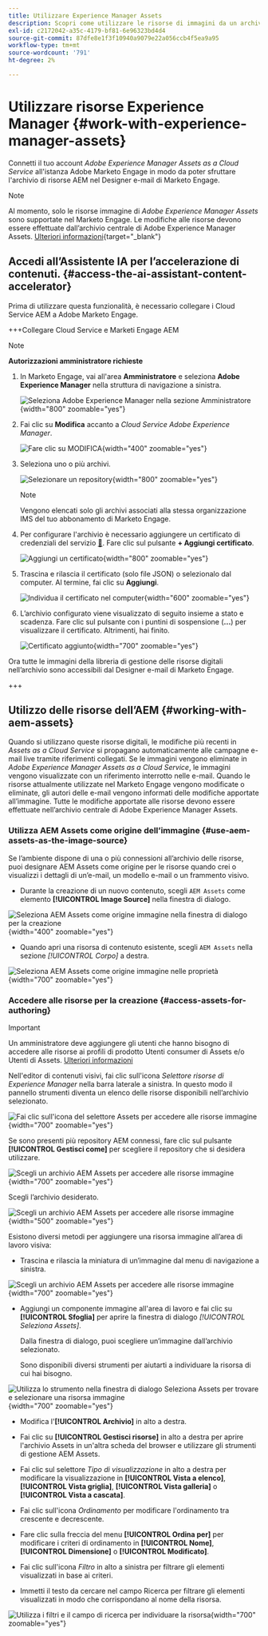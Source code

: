 ```yaml
---
title: Utilizzare Experience Manager Assets
description: Scopri come utilizzare le risorse di immagini da un archivio AEM Assets connesso durante l’authoring dei contenuti in Adobe Marketo Engage.
exl-id: c2172042-a35c-4179-bf81-6e96323bd4d4
source-git-commit: 87dfe8e1f3f10940a9079e22a056ccb4f5ea9a95
workflow-type: tm+mt
source-wordcount: '791'
ht-degree: 2%

---
```


# Utilizzare risorse Experience Manager {#work-with-experience-manager-assets}

Connetti il tuo account _Adobe Experience Manager Assets as a Cloud Service_ all&#39;istanza Adobe Marketo Engage in modo da poter sfruttare l&#39;archivio di risorse AEM nel Designer e-mail di Marketo Engage.

>[!NOTE]
>
>Al momento, solo le risorse immagine di _Adobe Experience Manager Assets_ sono supportate nel Marketo Engage. Le modifiche alle risorse devono essere effettuate dall’archivio centrale di Adobe Experience Manager Assets. [Ulteriori informazioni](https://experienceleague.adobe.com/it/docs/experience-manager-cloud-service/content/assets/manage/manage-digital-assets){target="_blank"}

## Accedi all’Assistente IA per l’accelerazione di contenuti. {#access-the-ai-assistant-content-accelerator}

Prima di utilizzare questa funzionalità, è necessario collegare i Cloud Service AEM a Adobe Marketo Engage.

+++Collegare Cloud Service e Marketi Engage AEM

>[!NOTE]
>
>**Autorizzazioni amministratore richieste**

1. In Marketo Engage, vai all&#39;area **Amministratore** e seleziona **Adobe Experience Manager** nella struttura di navigazione a sinistra.

   ![Seleziona Adobe Experience Manager nella sezione Amministratore](assets/access-the-ai-assistant-content-accelerator-1.png){width="800" zoomable="yes"}

1. Fai clic su **Modifica** accanto a _Cloud Service Adobe Experience Manager_.

   ![Fare clic su MODIFICA](assets/access-the-ai-assistant-content-accelerator-2.png){width="400" zoomable="yes"}

1. Seleziona uno o più archivi.

   ![Selezionare un repository](assets/access-the-ai-assistant-content-accelerator-3.png){width="800" zoomable="yes"}

   >[!NOTE]
   >
   >Vengono elencati solo gli archivi associati alla stessa organizzazione IMS del tuo abbonamento di Marketo Engage.

1. Per configurare l&#39;archivio è necessario aggiungere un certificato di credenziali del servizio [&#128279;](https://experienceleague.adobe.com/it/docs/experience-manager-learn/getting-started-with-aem-headless/authentication/service-credentials). Fare clic sul pulsante **+ Aggiungi certificato**.

   ![Aggiungi un certificato](assets/access-the-ai-assistant-content-accelerator-4.png){width="800" zoomable="yes"}

1. Trascina e rilascia il certificato (solo file JSON) o selezionalo dal computer. Al termine, fai clic su **Aggiungi**.

   ![Individua il certificato nel computer](assets/access-the-ai-assistant-content-accelerator-5.png){width="600" zoomable="yes"}

1. L’archivio configurato viene visualizzato di seguito insieme a stato e scadenza. Fare clic sul pulsante con i puntini di sospensione (**...**) per visualizzare il certificato. Altrimenti, hai finito.

   ![Certificato aggiunto](assets/access-the-ai-assistant-content-accelerator-6.png){width="700" zoomable="yes"}

Ora tutte le immagini della libreria di gestione delle risorse digitali nell’archivio sono accessibili dal Designer e-mail di Marketo Engage.

+++

## Utilizzo delle risorse dell’AEM {#working-with-aem-assets}

Quando si utilizzano queste risorse digitali, le modifiche più recenti in _Assets as a Cloud Service_ si propagano automaticamente alle campagne e-mail live tramite riferimenti collegati. Se le immagini vengono eliminate in _Adobe Experience Manager Assets as a Cloud Service_, le immagini vengono visualizzate con un riferimento interrotto nelle e-mail. Quando le risorse attualmente utilizzate nel Marketo Engage vengono modificate o eliminate, gli autori delle e-mail vengono informati delle modifiche apportate all’immagine. Tutte le modifiche apportate alle risorse devono essere effettuate nell’archivio centrale di Adobe Experience Manager Assets.

### Utilizza AEM Assets come origine dell’immagine {#use-aem-assets-as-the-image-source}

Se l’ambiente dispone di una o più connessioni all’archivio delle risorse, puoi designare AEM Assets come origine per le risorse quando crei o visualizzi i dettagli di un’e-mail, un modello e-mail o un frammento visivo.

* Durante la creazione di un nuovo contenuto, scegli `AEM Assets` come elemento **[!UICONTROL Image Source]** nella finestra di dialogo.

![Seleziona AEM Assets come origine immagine nella finestra di dialogo per la creazione](assets/work-with-experience-manager-assets-1.png){width="400" zoomable="yes"}

* Quando apri una risorsa di contenuto esistente, scegli `AEM Assets` nella sezione _[!UICONTROL Corpo]_ a destra.

![Seleziona AEM Assets come origine immagine nelle proprietà](assets/work-with-experience-manager-assets-2.png){width="700" zoomable="yes"}

### Accedere alle risorse per la creazione {#access-assets-for-authoring}

>[!IMPORTANT]
>
>Un amministratore deve aggiungere gli utenti che hanno bisogno di accedere alle risorse ai profili di prodotto Utenti consumer di Assets e/o Utenti di Assets. [Ulteriori informazioni](https://experienceleague.adobe.com/it/docs/experience-manager-cloud-service/content/security/ims-support#managing-products-and-user-access-in-admin-console)

Nell&#39;editor di contenuti visivi, fai clic sull&#39;icona _Selettore risorse di Experience Manager_ nella barra laterale a sinistra. In questo modo il pannello strumenti diventa un elenco delle risorse disponibili nell’archivio selezionato.

![Fai clic sull&#39;icona del selettore Assets per accedere alle risorse immagine](assets/work-with-experience-manager-assets-3.png){width="700" zoomable="yes"}

Se sono presenti più repository AEM connessi, fare clic sul pulsante **[!UICONTROL Gestisci come]** per scegliere il repository che si desidera utilizzare.

![Scegli un archivio AEM Assets per accedere alle risorse immagine](assets/work-with-experience-manager-assets-4.png){width="700" zoomable="yes"}

Scegli l’archivio desiderato.

![Scegli un archivio AEM Assets per accedere alle risorse immagine](assets/work-with-experience-manager-assets-5.png){width="500" zoomable="yes"}

Esistono diversi metodi per aggiungere una risorsa immagine all’area di lavoro visiva:

* Trascina e rilascia la miniatura di un’immagine dal menu di navigazione a sinistra.

![Scegli un archivio AEM Assets per accedere alle risorse immagine](assets/work-with-experience-manager-assets-6.png){width="700" zoomable="yes"}

* Aggiungi un componente immagine all&#39;area di lavoro e fai clic su **[!UICONTROL Sfoglia]** per aprire la finestra di dialogo _[!UICONTROL Seleziona Assets]_.

  Dalla finestra di dialogo, puoi scegliere un’immagine dall’archivio selezionato.

  Sono disponibili diversi strumenti per aiutarti a individuare la risorsa di cui hai bisogno.

![Utilizza lo strumento nella finestra di dialogo Seleziona Assets per trovare e selezionare una risorsa immagine](assets/work-with-experience-manager-assets-7.png){width="700" zoomable="yes"}

* Modifica l&#39;**[!UICONTROL Archivio]** in alto a destra.

* Fai clic su **[!UICONTROL Gestisci risorse]** in alto a destra per aprire l&#39;archivio Assets in un&#39;altra scheda del browser e utilizzare gli strumenti di gestione AEM Assets.

* Fai clic sul selettore _Tipo di visualizzazione_ in alto a destra per modificare la visualizzazione in **[!UICONTROL Vista a elenco]**, **[!UICONTROL Vista griglia]**, **[!UICONTROL Vista galleria]** o **[!UICONTROL Vista a cascata]**.

* Fai clic sull&#39;icona _Ordinamento_ per modificare l&#39;ordinamento tra crescente e decrescente.

* Fare clic sulla freccia del menu **[!UICONTROL Ordina per]** per modificare i criteri di ordinamento in **[!UICONTROL Nome]**, **[!UICONTROL Dimensione]** o **[!UICONTROL Modificato]**.

* Fai clic sull&#39;icona _Filtro_ in alto a sinistra per filtrare gli elementi visualizzati in base ai criteri.

* Immetti il testo da cercare nel campo Ricerca per filtrare gli elementi visualizzati in modo che corrispondano al nome della risorsa.

![Utilizza i filtri e il campo di ricerca per individuare la risorsa](assets/work-with-experience-manager-assets-8.png){width="700" zoomable="yes"}
